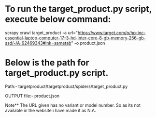 # To run the target_product.py script, execute below command:

scrapy crawl target_product -a url="https://www.target.com/p/hp-inc-essential-laptop-computer-17-3-hd-inter-core-8-gb-memory-256-gb-ssd/-/A-92469343#lnk=sametab" -o product.json

# Below is the path for target_product.py script. 
Path:- targetproduct/targetproduct/spiders/target_product.py

OUTPUT file:- product.json

Note**
The URL given has no variant or model number. So as its not available in the website i have made it as N.A.
